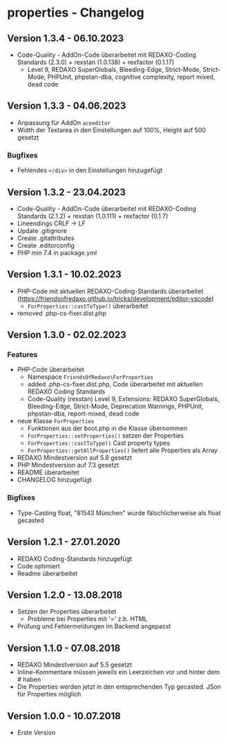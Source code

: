 # properties - Changelog

## Version 1.3.4 - 06.10.2023

* Code-Quality - AddOn-Code überarbeitet mit REDAXO-Coding Standards (2.3.0) + rexstan (1.0.138) + rexfactor (0.1.17)
  * Level 9, REDAXO SuperGlobals, Bleeding-Edge, Strict-Mode, Strict-Mode, PHPUnit, phpstan-dba, cognitive complexity, report mixed, dead code

## Version 1.3.3 - 04.06.2023

* Anpassung für AddOn `aceeditor`
* Width der Textarea in den Einstellungen auf 100%, Height auf 500 gesetzt

### Bugfixes

* Fehlendes `</div>` in den Einstellungen hinzugefügt

## Version 1.3.2 - 23.04.2023

* Code-Quality - AddOn-Code überarbeitet mit REDAXO-Coding Standards (2.1.2) + rexstan (1.0.111) + rexfactor (0.1.7)
* Lineendings CRLF -> LF
* Update .gitignore
* Create .gitattributes
* Create .editorconfig
* PHP min 7.4 in package.yml

## Version 1.3.1 - 10.02.2023

* PHP-Code mit aktuellen REDAXO-Coding-Standards überarbeitet (https://friendsofredaxo.github.io/tricks/development/editor-vscode)
  * `ForProperties::castToType()` überarbeitet
* removed .php-cs-fixer.dist.php

## Version 1.3.0 - 02.02.2023

### Features

* PHP-Code überarbeitet
  * Namespace `FriendsOfRedaxo\ForProperties`
  * added .php-cs-fixer.dist.php, Code überarbeitet mit aktuellen REDAXO Coding Standards
  * Code-Quality (rexstan) Level 9, Extensions: REDAXO SuperGlobals, Bleeding-Edge, Strict-Mode, Deprecation Warnings, PHPUnit, phpstan-dba, report-mixed, dead code
* neue Klasse `ForProperties`
  * Funktionen aus der boot.php in die Klasse übernommen
  * `ForProperties::setProperties()` setzen der Properties
  * `ForProperties::castToType()` Cast property types
  * `ForProperties::getAllProperties()` liefert alle Properties als Array
* REDAXO Mindestversion auf 5.8 gesetzt
* PHP Mindestversion auf 7.3 gesetzt
* README überarbeitet
* CHANGELOG hinzugefügt

### Bigfixes

* Type-Casting float, "81543 München" wurde fälschlicherweise als float gecasted

## Version 1.2.1 - 27.01.2020

* REDAXO Coding-Standards hinzugefügt
* Code optimiert
* Readme überarbeitet

## Version 1.2.0 - 13.08.2018

* Setzen der Properties überarbeitet
  * Probleme bei Properties mit '=' z.b. HTML
* Prüfung und Fehlermeldungen im Backend angepasst

## Version 1.1.0 - 07.08.2018

* REDAXO Mindestversion auf 5.5 gesetzt
* Inline-Kommentare müssen jeweils ein Leerzeichen vor und hinter dem # haben
* Die Properties werden jetzt in den entsprechenden Typ gecasted. JSon für Properties möglich


## Version 1.0.0 - 10.07.2018

* Erste Version
